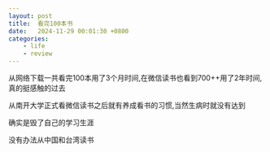 ```yaml
---
layout: post
title:  看完100本书
date:   2024-11-29 00:01:30 +0800
categories: 
    - life 
    - review
---
```


从网络下载一共看完100本用了3个月时间,在微信读书也看到700++用了2年时间,真的挺感触的过去

从南开大学正式看微信读书之后就有养成看书的习惯,当然生病时就没有达到

确实是毁了自己的学习生涯

没有办法从中国和台湾读书